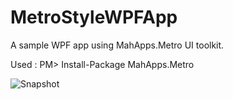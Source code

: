MetroStyleWPFApp
================

A sample WPF app using MahApps.Metro UI toolkit.

Used : PM> Install-Package MahApps.Metro


![Snapshot](../blob/master/wpfapp.png?raw=true)
